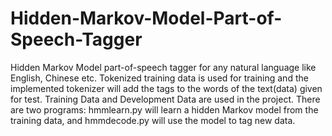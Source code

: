 # Hidden-Markov-Model-Part-of-Speech-Tagger
Hidden Markov Model part-of-speech tagger for any natural language like English, Chinese etc. Tokenized training data is used for training and the implemented tokenizer will add the tags to the words of the text(data) given for test.
Training Data and Development Data are used in the project. There are two programs: hmmlearn.py will learn a hidden Markov model from the training data, and hmmdecode.py will use the model to tag new data.
